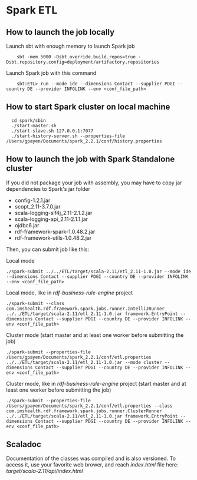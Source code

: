 # Spark ETL

## How to launch the job locally
Launch sbt with enough memory to launch Spark job

		sbt -mem 5000 -Dsbt.override.build.repos=true -Dsbt.repository.config=deployment/artifactory.repositories
		
Launch Spark job with this command

		sbt:ETL> run --mode ide --dimensions Contact --supplier PDGI --country DE --provider INFOLINK --env <conf_file_path>

## How to start Spark cluster on local machine
      cd spark/sbin
      ./start-master.sh
      ./start-slave.sh 127.0.0.1:7077
      ./start-history-server.sh --properties-file /Users/gpayen/Documents/spark_2.2.1/conf/history.properties

## How to launch the job with Spark Standalone cluster
If you did not package your job with assembly, you may have to copy jar dependencies to Spark's jar folder 
- config-1.2.1.jar
- scopt_2.11-3.7.0.jar
- scala-logging-slf4j_2.11-2.1.2.jar
- scala-logging-api_2.11-2.1.1.jar
- ojdbc6.jar
- rdf-framework-spark-1.0.48.2.jar
- rdf-framework-utils-1.0.48.2.jar

Then, you can submit job like this:

Local mode

	./spark-submit ../../ETL/target/scala-2.11/etl_2.11-1.0.jar --mode ide --dimensions Contact --supplier PDGI --country DE --provider INFOLINK  --env <conf_file_path>
	
Local mode, like in _rdf-business-rule-engine_ project

    ./spark-submit --class com.imshealth.rdf.framework.spark.jobs.runner.IntelliJRunner ../../ETL/target/scala-2.11/etl_2.11-1.0.jar framework.EntryPoint --dimensions Contact --supplier PDGI --country DE --provider INFOLINK --env <conf_file_path>
    
Cluster mode (start master and at least one worker before submitting the job)

	./spark-submit --properties-file /Users/gpayen/Documents/spark_2.2.1/conf/etl.properties ../../ETL/target/scala-2.11/etl_2.11-1.0.jar --mode cluster --dimensions Contact --supplier PDGI --country DE --provider INFOLINK --env <conf_file_path>

Cluster mode, like in _rdf-business-rule-engine_ project (start master and at least one worker before submitting the job)

	./spark-submit --properties-file /Users/gpayen/Documents/spark_2.2.1/conf/etl.properties --class com.imshealth.rdf.framework.spark.jobs.runner.ClusterRunner ../../ETL/target/scala-2.11/etl_2.11-1.0.jar framework.EntryPoint --dimensions Contact --supplier PDGI --country DE --provider INFOLINK --env <conf_file_path>
	
## Scaladoc
Documentation of the classes was compiled and is also versioned. To access it, use your favorite web brower, and reach _index.html_ file here: _target/scala-2.11/api/index.html_